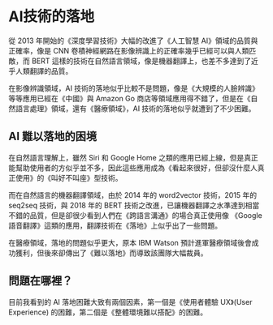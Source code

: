 # AI技術的落地

從 2013 年開始的《深度學習技術》大幅的改進了《人工智慧 AI》領域的品質與正確率，像是 CNN 卷積神經網路在影像辨識上的正確率幾乎已經可以與人類匹敵，而 BERT 這樣的技術在自然語言領域，像是機器翻譯上，也差不多達到了近乎人類翻譯的品質。

在影像辨識領域，AI 技術的落地似乎比較不是問題，像是《大規模的人臉辨識》等等應用已經在《中國》與 Amazon Go 商店等領域應用得不錯了，但是在《自然語言處理》領域，還有《醫療領域》，AI 技術的落地似乎就遭到了不少困難。

## AI 難以落地的困境

在自然語言理解上，雖然 Siri 和 Google Home 之類的應用已經上線，但是真正能幫助使用者的方似乎並不多，因此這些應用成為《看起來很好，但卻沒什麼人真正使用》的《叫好不叫座》型技術。

而在自然語言的機器翻譯領域，由於 2014 年的 word2vector 技術，2015 年的 seq2seq 技術，與 2018 年的 BERT 技術之改進，已讓機器翻譯之水準達到相當不錯的品質，但是卻很少看到人們在《跨語言溝通》的場合真正使用像 《Google 語音翻譯》這類的應用，翻譯技術在《落地》上似乎出了一些問題。

在醫療領域，落地的問題似乎更大，原本 IBM Watson 預計進軍醫療領域後會成功獲利，但後來卻傳出了《難以落地》而導致該團隊大幅裁員。

## 問題在哪裡？

目前我看到的 AI 落地困難大致有兩個因素，第一個是《使用者體驗 UX》(User Experience) 的困難，第二個是《整體環境難以搭配》的困難。




